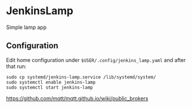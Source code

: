 # JenkinsLamp
Simple lamp app

## Configuration
Edit home configuration under `$USER/.config/jenkins_lamp.yaml` and after that run:

```
sudo cp systemd/jenkins-lamp.service /lib/systemd/system/
sudo systemctl enable jenkins-lamp
sudo systemctl start jenkins-lamp
```

https://github.com/mqtt/mqtt.github.io/wiki/public_brokers
